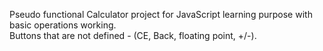 Pseudo functional Calculator project for JavaScript learning purpose with basic operations working.
<br>
Buttons that are not defined - (CE, Back, floating point, +/-).
